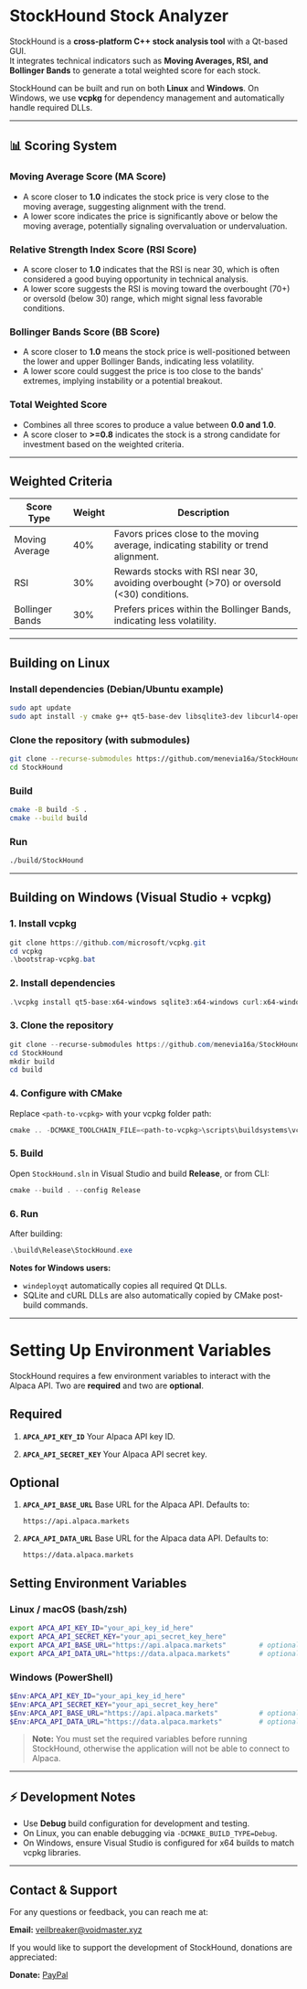 # StockHound Stock Analyzer

StockHound is a **cross-platform C++ stock analysis tool** with a Qt-based GUI.  
It integrates technical indicators such as **Moving Averages, RSI, and Bollinger Bands** to generate a total weighted score for each stock.  

StockHound can be built and run on both **Linux** and **Windows**. On Windows, we use **vcpkg** for dependency management and automatically handle required DLLs.

---

## 📊 Scoring System

### Moving Average Score (MA Score)
- A score closer to **1.0** indicates the stock price is very close to the moving average, suggesting alignment with the trend.
- A lower score indicates the price is significantly above or below the moving average, potentially signaling overvaluation or undervaluation.

### Relative Strength Index Score (RSI Score)
- A score closer to **1.0** indicates that the RSI is near 30, which is often considered a good buying opportunity in technical analysis.
- A lower score suggests the RSI is moving toward the overbought (70+) or oversold (below 30) range, which might signal less favorable conditions.

### Bollinger Bands Score (BB Score)
- A score closer to **1.0** means the stock price is well-positioned between the lower and upper Bollinger Bands, indicating less volatility.
- A lower score could suggest the price is too close to the bands' extremes, implying instability or a potential breakout.

### Total Weighted Score
- Combines all three scores to produce a value between **0.0 and 1.0**.
- A score closer to **>=0.8** indicates the stock is a strong candidate for investment based on the weighted criteria.
---

## Weighted Criteria

| Score Type | Weight | Description |
|------------|--------|-------------|
| Moving Average | 40% | Favors prices close to the moving average, indicating stability or trend alignment. |
| RSI | 30% | Rewards stocks with RSI near 30, avoiding overbought (>70) or oversold (<30) conditions. |
| Bollinger Bands | 30% | Prefers prices within the Bollinger Bands, indicating less volatility. |

---

## Building on Linux

### Install dependencies (Debian/Ubuntu example)
```bash
sudo apt update
sudo apt install -y cmake g++ qt5-base-dev libsqlite3-dev libcurl4-openssl-dev nlohmann-json3-dev
```

### Clone the repository (with submodules)
```bash
git clone --recurse-submodules https://github.com/menevia16a/StockHound.git
cd StockHound
```

### Build
```bash
cmake -B build -S .
cmake --build build
```

### Run
```bash
./build/StockHound
```

---

## Building on Windows (Visual Studio + vcpkg)

### 1. Install vcpkg
```powershell
git clone https://github.com/microsoft/vcpkg.git
cd vcpkg
.\bootstrap-vcpkg.bat
```

### 2. Install dependencies
```powershell
.\vcpkg install qt5-base:x64-windows sqlite3:x64-windows curl:x64-windows nlohmann-json:x64-windows glog:x64-windows jsoncpp:x64-windows rapidjson:x64-windows
```

### 3. Clone the repository
```powershell
git clone --recurse-submodules https://github.com/menevia16a/StockHound.git
cd StockHound
mkdir build
cd build
```

### 4. Configure with CMake
Replace `<path-to-vcpkg>` with your vcpkg folder path:
```powershell
cmake .. -DCMAKE_TOOLCHAIN_FILE=<path-to-vcpkg>\scripts\buildsystems\vcpkg.cmake -G "Visual Studio 17 2022" -A x64
```

### 5. Build
Open `StockHound.sln` in Visual Studio and build **Release**, or from CLI:
```powershell
cmake --build . --config Release
```

### 6. Run
After building:
```powershell
.\build\Release\StockHound.exe
```

**Notes for Windows users:**
- `windeployqt` automatically copies all required Qt DLLs.
- SQLite and cURL DLLs are also automatically copied by CMake post-build commands.

---

# Setting Up Environment Variables

StockHound requires a few environment variables to interact with the Alpaca API. Two are **required** and two are **optional**.

## Required

1. **`APCA_API_KEY_ID`**
   Your Alpaca API key ID.

2. **`APCA_API_SECRET_KEY`**
   Your Alpaca API secret key.

## Optional

1. **`APCA_API_BASE_URL`**
   Base URL for the Alpaca API. Defaults to:

   ```
   https://api.alpaca.markets
   ```

2. **`APCA_API_DATA_URL`**
   Base URL for the Alpaca data API. Defaults to:

   ```
   https://data.alpaca.markets
   ```

## Setting Environment Variables

### Linux / macOS (bash/zsh)

```bash
export APCA_API_KEY_ID="your_api_key_id_here"
export APCA_API_SECRET_KEY="your_api_secret_key_here"
export APCA_API_BASE_URL="https://api.alpaca.markets"        # optional
export APCA_API_DATA_URL="https://data.alpaca.markets"       # optional
```

### Windows (PowerShell)

```powershell
$Env:APCA_API_KEY_ID="your_api_key_id_here"
$Env:APCA_API_SECRET_KEY="your_api_secret_key_here"
$Env:APCA_API_BASE_URL="https://api.alpaca.markets"          # optional
$Env:APCA_API_DATA_URL="https://data.alpaca.markets"         # optional
```

> **Note:** You must set the required variables before running StockHound, otherwise the application will not be able to connect to Alpaca.

---

## ⚡ Development Notes
- Use **Debug** build configuration for development and testing.
- On Linux, you can enable debugging via `-DCMAKE_BUILD_TYPE=Debug`.
- On Windows, ensure Visual Studio is configured for x64 builds to match vcpkg libraries.

---

## Contact & Support

For any questions or feedback, you can reach me at:

**Email:** [veilbreaker@voidmaster.xyz](mailto:veilbreaker@voidmaster.xyz)

If you would like to support the development of StockHound, donations are appreciated:

**Donate:** [PayPal](https://www.paypal.me/JosiahWatkins)

